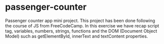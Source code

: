 # passenger-counter
Passenger counter app mini project. This project has been done following the course of JS from FreeCodeCamp. In this exercise we have recap script tag, variables, numbers, strings, functions and the DOM (Document Object Model) such as getElementById, innerText and textContent properties.
